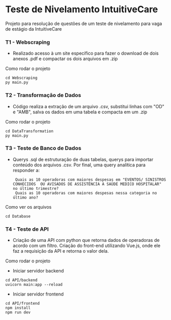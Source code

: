 
# Teste de Nivelamento IntuitiveCare

Projeto para resolução de questões de um teste de nivelamento para vaga de estágio da IntuitiveCare

### T1 - Webscraping
 - Realizado acesso à um site específico para fazer o download de dois anexos .pdf e compactar os dois arquivos em .zip

Como rodar o projeto
```
cd Webscraping
py main.py
```

### T2 - Transformação de Dados
 - Código realiza a extração de um arquivo .csv, substitui linhas com "OD" e "AMB", salva os dados em uma tabela e compacta em um .zip

Como rodar o projeto
```
cd DataTransformation
py main.py
```

### T3 - Teste de Banco de Dados
 - Querys .sql de estruturação de duas tabelas, querys para importar conteúdo dos arquivos .csv. Por final, uma query analítica para responder a:

        Quais as 10 operadoras com maiores despesas em "EVENTOS/ SINISTROS CONHECIDOS  OU AVISADOS DE ASSISTÊNCIA A SAÚDE MEDICO HOSPITALAR" no último trimestre?
        Quais as 10 operadoras com maiores despesas nessa categoria no último ano?

Como ver os arquivos
```
cd Database
```

### T4 - Teste de API
 - Criação de uma API com python que retorna dados de operadoras de acordo com um filtro. Criação do front-end utilizando Vue.js, onde ele faz a requisição da API e retorna o valor dela.

Como rodar o projeto

- Iniciar servidor backend
```
cd API/backend
uvicorn main:app --reload
```

- Iniciar servidor frontend
```
cd API/frontend
npm install
npm run dev
```

